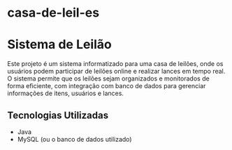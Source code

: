 # casa-de-leil-es
# Sistema de Leilão

Este projeto é um sistema informatizado para uma casa de leilões, onde os usuários podem participar de leilões online e realizar lances em tempo real. O sistema permite que os leilões sejam organizados e monitorados de forma eficiente, com integração com banco de dados para gerenciar informações de itens, usuários e lances.

## Tecnologias Utilizadas

- Java
- MySQL (ou o banco de dados utilizado)
